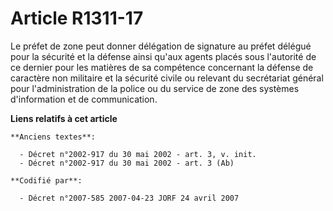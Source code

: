 # Article R1311-17

Le préfet de zone peut donner délégation de signature au préfet délégué pour la sécurité et la défense ainsi qu'aux agents
placés sous l'autorité de ce dernier pour les matières de sa compétence concernant la défense de caractère non militaire et
la sécurité civile ou relevant du secrétariat général pour l'administration de la police ou du service de zone des systèmes
d'information et de communication.

**Liens relatifs à cet article**

	**Anciens textes**:

	  - Décret n°2002-917 du 30 mai 2002 - art. 3, v. init.
	  - Décret n°2002-917 du 30 mai 2002 - art. 3 (Ab)

	**Codifié par**:

	  - Décret n°2007-585 2007-04-23 JORF 24 avril 2007
